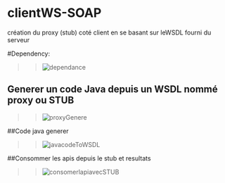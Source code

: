 # clientWS-SOAP
création du proxy (stub) coté client en se basant sur leWSDL fourni du serveur 

#Dependency:
>>![dependance](https://user-images.githubusercontent.com/102327247/213428270-2e195362-9855-4d25-a6c9-f0e6e14cab06.PNG)


## Generer un code Java depuis un WSDL nommé proxy ou STUB
>>![proxyGenere](https://user-images.githubusercontent.com/102327247/213428591-c7c09621-73b5-4912-9dc1-962ce88bc6d4.PNG)

##Code java generer

>>![javacodeToWSDL](https://user-images.githubusercontent.com/102327247/213428694-4012a5b0-d2c9-4f29-bf6e-594f72415818.PNG)

##Consommer les apis depuis le stub et resultats

>>![consomerlapiavecSTUB](https://user-images.githubusercontent.com/102327247/213428862-d14ecc15-3afc-414b-9685-e64484a414af.PNG)
